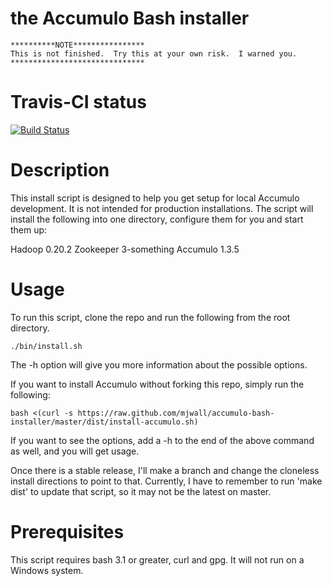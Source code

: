 # the Accumulo Bash installer

    **********NOTE****************
    This is not finished.  Try this at your own risk.  I warned you.
    ******************************

# Travis-CI status
[![Build Status](https://secure.travis-ci.org/mjwall/accumulo-bash-installer.png)](http://travis-ci.org/mjwall/accumulo-bash-installer)

# Description
This install script is designed to help you get setup for local Accumulo development.  It is not intended for production installations.  The script will install the following into one directory, configure them for you and start them up:

Hadoop 0.20.2
Zookeeper 3-something
Accumulo 1.3.5


# Usage
To run this script, clone the repo and run the following from the root directory.

    ./bin/install.sh

The -h option will give you more information about the possible options.

If you want to install Accumulo without forking this repo, simply run the following:

    bash <(curl -s https://raw.github.com/mjwall/accumulo-bash-installer/master/dist/install-accumulo.sh)

If you want to see the options, add a -h to the end of the above command as well, and you will get usage.

Once there is a stable release, I'll make a branch and change the cloneless install directions to point to that.  Currently, I have to remember to run 'make dist' to update that script, so it may not be the latest on master.

# Prerequisites

This script requires bash 3.1 or greater, curl and gpg.  It will not run on a Windows system.
